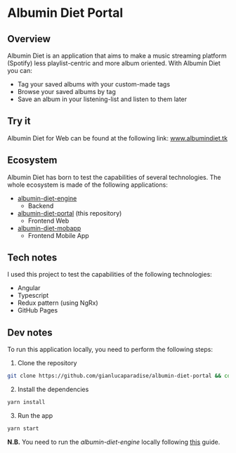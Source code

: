 # Albumin Diet Portal

## Overview

Albumin Diet is an application that aims to make a music streaming platform (Spotify) less playlist-centric and more album oriented.
With Albumin Diet you can:

* Tag your saved albums with your custom-made tags
* Browse your saved albums by tag
* Save an album in your listening-list and listen to them later

## Try it

Albumin Diet for Web can be found at the following link: www.albumindiet.tk

## Ecosystem

Albumin Diet has born to test the capabilities of several technologies. The whole ecosystem is made of the following applications:

* [albumin-diet-engine](https://github.com/gianlucaparadise/albumin-diet-engine)
  * Backend
* [albumin-diet-portal](https://github.com/gianlucaparadise/albumin-diet-portal) (this repository)
  * Frontend Web
* [albumin-diet-mobapp](https://github.com/gianlucaparadise/albumin-diet-mobapp)
  * Frontend Mobile App

## Tech notes

I used this project to test the capabilities of the following technologies:

* Angular
* Typescript
* Redux pattern (using NgRx)
* GitHub Pages

## Dev notes

To run this application locally, you need to perform the following steps:

1. Clone the repository

```sh
git clone https://github.com/gianlucaparadise/albumin-diet-portal && cd albumin-diet-portal
```

2. Install the dependencies

```sh
yarn install
```

3. Run the app

```sh
yarn start
```

**N.B.** You need to run the *albumin-diet-engine* locally following [this](https://github.com/gianlucaparadise/albumin-diet-engine/blob/master/README.md) guide.